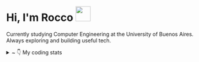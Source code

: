 
  <h1>Hi, I'm Rocco <img src="https://user-images.githubusercontent.com/1303154/88677602-1635ba80-d120-11ea-84d8-d263ba5fc3c0.gif" width="40"/></h1>

  <p>Currently studying Computer Engineering at the University of Buenos Aires.<br>
  Always exploring and building useful tech.</p>

  <details>
  <summary> ~ 👇 My coding stats</summary>
  <br>
  ![Rocco's GitHub Stats](https://github-readme-stats.vercel.app/api?username=roccogb&show_icons=true&theme=tokyonight)

  ![Top Languages](https://github-readme-stats.vercel.app/api/top-langs/?username=roccogb&layout=compact&theme=tokyonight)

  </details>
